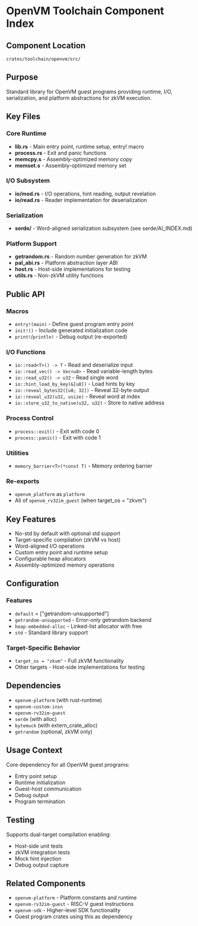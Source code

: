 # OpenVM Toolchain Component Index

## Component Location
`crates/toolchain/openvm/src/`

## Purpose
Standard library for OpenVM guest programs providing runtime, I/O, serialization, and platform abstractions for zkVM execution.

## Key Files

### Core Runtime
- **lib.rs** - Main entry point, runtime setup, entry! macro
- **process.rs** - Exit and panic functions
- **memcpy.s** - Assembly-optimized memory copy
- **memset.s** - Assembly-optimized memory set

### I/O Subsystem
- **io/mod.rs** - I/O operations, hint reading, output revelation
- **io/read.rs** - Reader implementation for deserialization

### Serialization
- **serde/** - Word-aligned serialization subsystem (see serde/AI_INDEX.md)

### Platform Support
- **getrandom.rs** - Random number generation for zkVM
- **pal_abi.rs** - Platform abstraction layer ABI
- **host.rs** - Host-side implementations for testing
- **utils.rs** - Non-zkVM utility functions

## Public API

### Macros
- `entry!(main)` - Define guest program entry point
- `init!()` - Include generated initialization code
- `print!`/`println!` - Debug output (re-exported)

### I/O Functions
- `io::read<T>() -> T` - Read and deserialize input
- `io::read_vec() -> Vec<u8>` - Read variable-length bytes
- `io::read_u32() -> u32` - Read single word
- `io::hint_load_by_key(&[u8])` - Load hints by key
- `io::reveal_bytes32([u8; 32])` - Reveal 32-byte output
- `io::reveal_u32(u32, usize)` - Reveal word at index
- `io::store_u32_to_native(u32, u32)` - Store to native address

### Process Control
- `process::exit()` - Exit with code 0
- `process::panic()` - Exit with code 1

### Utilities
- `memory_barrier<T>(*const T)` - Memory ordering barrier

### Re-exports
- `openvm_platform` as `platform`
- All of `openvm_rv32im_guest` (when target_os = "zkvm")

## Key Features
- No-std by default with optional std support
- Target-specific compilation (zkVM vs host)
- Word-aligned I/O operations
- Custom entry point and runtime setup
- Configurable heap allocators
- Assembly-optimized memory operations

## Configuration

### Features
- `default` = ["getrandom-unsupported"]
- `getrandom-unsupported` - Error-only getrandom backend
- `heap-embedded-alloc` - Linked-list allocator with free
- `std` - Standard library support

### Target-Specific Behavior
- `target_os = "zkvm"` - Full zkVM functionality
- Other targets - Host-side implementations for testing

## Dependencies
- `openvm-platform` (with rust-runtime)
- `openvm-custom-insn`
- `openvm-rv32im-guest`
- `serde` (with alloc)
- `bytemuck` (with extern_crate_alloc)
- `getrandom` (optional, zkVM only)

## Usage Context
Core dependency for all OpenVM guest programs:
- Entry point setup
- Runtime initialization
- Guest-host communication
- Debug output
- Program termination

## Testing
Supports dual-target compilation enabling:
- Host-side unit tests
- zkVM integration tests
- Mock hint injection
- Debug output capture

## Related Components
- `openvm-platform` - Platform constants and runtime
- `openvm-rv32im-guest` - RISC-V guest instructions
- `openvm-sdk` - Higher-level SDK functionality
- Guest program crates using this as dependency